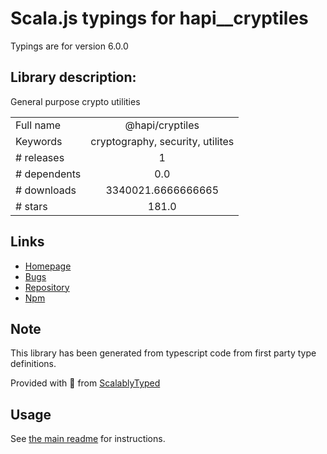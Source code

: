 
# Scala.js typings for hapi__cryptiles

Typings are for version 6.0.0

## Library description:
General purpose crypto utilities

|                    |                 |
| ------------------ | :-------------: |
| Full name          | @hapi/cryptiles |
| Keywords           | cryptography, security, utilites |
| # releases         | 1 |
| # dependents       | 0.0 |
| # downloads        | 3340021.6666666665 |
| # stars            | 181.0 |

## Links
- [Homepage](https://github.com/hapijs/cryptiles#readme)
- [Bugs](https://github.com/hapijs/cryptiles/issues)
- [Repository](https://github.com/hapijs/cryptiles)
- [Npm](https://www.npmjs.com/package/%40hapi%2Fcryptiles)
    


## Note
This library has been generated from typescript code from first party type definitions.

Provided with :purple_heart: from [ScalablyTyped](https://github.com/oyvindberg/ScalablyTyped)

## Usage
See [the main readme](../../readme.md) for instructions.


